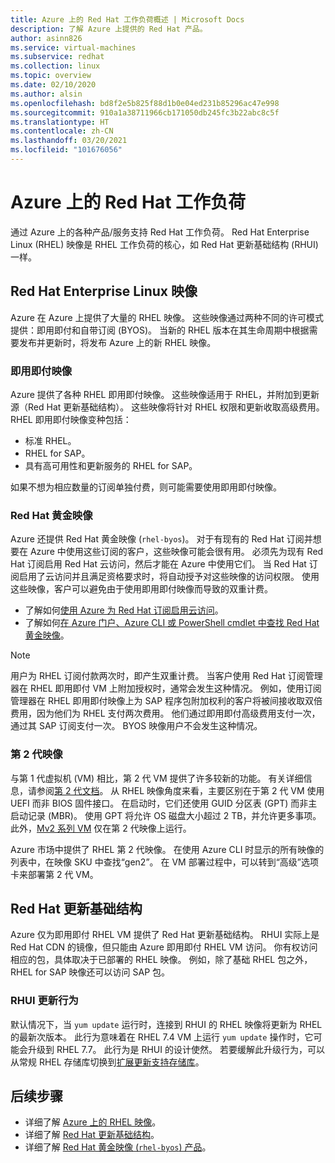 ```yaml
---
title: Azure 上的 Red Hat 工作负荷概述 | Microsoft Docs
description: 了解 Azure 上提供的 Red Hat 产品。
author: asinn826
ms.service: virtual-machines
ms.subservice: redhat
ms.collection: linux
ms.topic: overview
ms.date: 02/10/2020
ms.author: alsin
ms.openlocfilehash: bd8f2e5b825f88d1b0e04ed231b85296ac47e998
ms.sourcegitcommit: 910a1a38711966cb171050db245fc3b22abc8c5f
ms.translationtype: HT
ms.contentlocale: zh-CN
ms.lasthandoff: 03/20/2021
ms.locfileid: "101676056"
---
```

# <a name="red-hat-workloads-on-azure"></a>Azure 上的 Red Hat 工作负荷

通过 Azure 上的各种产品/服务支持 Red Hat 工作负荷。 Red Hat Enterprise Linux (RHEL) 映像是 RHEL 工作负荷的核心，如 Red Hat 更新基础结构 (RHUI) 一样。

## <a name="red-hat-enterprise-linux-images"></a>Red Hat Enterprise Linux 映像

Azure 在 Azure 上提供了大量的 RHEL 映像。 这些映像通过两种不同的许可模式提供：即用即付和自带订阅 (BYOS)。 当新的 RHEL 版本在其生命周期中根据需要发布并更新时，将发布 Azure 上的新 RHEL 映像。

### <a name="pay-as-you-go-images"></a>即用即付映像

Azure 提供了各种 RHEL 即用即付映像。 这些映像适用于 RHEL，并附加到更新源（Red Hat 更新基础结构）。 这些映像将针对 RHEL 权限和更新收取高级费用。 RHEL 即用即付映像变种包括：

* 标准 RHEL。
* RHEL for SAP。
* 具有高可用性和更新服务的 RHEL for SAP。

如果不想为相应数量的订阅单独付费，则可能需要使用即用即付映像。

### <a name="red-hat-gold-images"></a>Red Hat 黄金映像

Azure 还提供 Red Hat 黄金映像 (`rhel-byos`)。 对于有现有的 Red Hat 订阅并想要在 Azure 中使用这些订阅的客户，这些映像可能会很有用。 必须先为现有 Red Hat 订阅启用 Red Hat 云访问，然后才能在 Azure 中使用它们。 当 Red Hat 订阅启用了云访问并且满足资格要求时，将自动授予对这些映像的访问权限。 使用这些映像，客户可以避免由于使用即用即付映像而导致的双重计费。
* 了解如何[使用 Azure 为 Red Hat 订阅启用云访问](https://access.redhat.com/documentation/en-us/red_hat_subscription_management/1/html/red_hat_cloud_access_reference_guide/enabling-and-maintaining-subs_cloud-access)。
* 了解如何[在 Azure 门户、Azure CLI 或 PowerShell cmdlet 中查找 Red Hat 黄金映像](./byos.md)。

> [!NOTE]
> 用户为 RHEL 订阅付款两次时，即产生双重计费。 当客户使用 Red Hat 订阅管理器在 RHEL 即用即付 VM 上附加授权时，通常会发生这种情况。 例如，使用订阅管理器在 RHEL 即用即付映像上为 SAP 程序包附加权利的客户将被间接收取双倍费用，因为他们为 RHEL 支付两次费用。 他们通过即用即付高级费用支付一次，通过其 SAP 订阅支付一次。 BYOS 映像用户不会发生这种情况。

### <a name="generation-2-images"></a>第 2 代映像

与第 1 代虚拟机 (VM) 相比，第 2 代 VM 提供了许多较新的功能。 有关详细信息，请参阅[第 2 代文档](../../generation-2.md)。 从 RHEL 映像角度来看，主要区别在于第 2 代 VM 使用 UEFI 而非 BIOS 固件接口。 在启动时，它们还使用 GUID 分区表 (GPT) 而非主启动记录 (MBR)。 使用 GPT 将允许 OS 磁盘大小超过 2 TB，并允许更多事项。 此外，[Mv2 系列 VM](../../mv2-series.md) 仅在第 2 代映像上运行。

Azure 市场中提供了 RHEL 第 2 代映像。 在使用 Azure CLI 时显示的所有映像的列表中，在映像 SKU 中查找“gen2”。 在 VM 部署过程中，可以转到“高级”选项卡来部署第 2 代 VM。

## <a name="red-hat-update-infrastructure"></a>Red Hat 更新基础结构

Azure 仅为即用即付 RHEL VM 提供了 Red Hat 更新基础结构。 RHUI 实际上是 Red Hat CDN 的镜像，但只能由 Azure 即用即付 RHEL VM 访问。 你有权访问相应的包，具体取决于已部署的 RHEL 映像。 例如，除了基础 RHEL 包之外，RHEL for SAP 映像还可以访问 SAP 包。

### <a name="rhui-update-behavior"></a>RHUI 更新行为

默认情况下，当 `yum update` 运行时，连接到 RHUI 的 RHEL 映像将更新为 RHEL 的最新次版本。 此行为意味着在 RHEL 7.4 VM 上运行 `yum update` 操作时，它可能会升级到 RHEL 7.7。 此行为是 RHUI 的设计使然。 若要缓解此升级行为，可以从常规 RHEL 存储库切换到[扩展更新支持存储库](./redhat-rhui.md#rhel-eus-and-version-locking-rhel-vms)。

## <a name="next-steps"></a>后续步骤

* 详细了解 [Azure 上的 RHEL 映像](./redhat-images.md)。
* 详细了解 [Red Hat 更新基础结构](./redhat-rhui.md)。
* 详细了解 [Red Hat 黄金映像 (`rhel-byos`) 产品](./byos.md)。